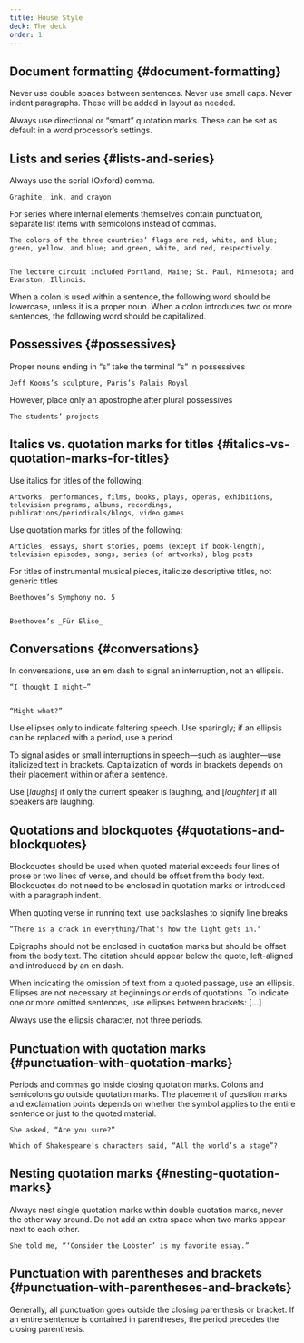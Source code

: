 ```yaml
---
title: House Style
deck: The deck
order: 1
---
```



## Document formatting {#document-formatting}

Never use double spaces between sentences. Never use small caps. Never indent paragraphs. These will be added in layout as needed.

Always use directional or “smart” quotation marks. These can be set as default in a word processor’s settings.


## Lists and series {#lists-and-series}

Always use the serial (Oxford) comma.


    Graphite, ink, and crayon

For series where internal elements themselves contain punctuation, separate list items with semicolons instead of commas.


    The colors of the three countries’ flags are red, white, and blue; green, yellow, and blue; and green, white, and red, respectively.


    The lecture circuit included Portland, Maine; St. Paul, Minnesota; and Evanston, Illinois.

When a colon is used within a sentence, the following word should be lowercase, unless it is a proper noun. When a colon introduces two or more sentences, the following word should be capitalized.


## Possessives {#possessives}

Proper nouns ending in “s” take the terminal “s” in possessives


    Jeff Koons’s sculpture, Paris’s Palais Royal

However, place only an apostrophe after plural possessives


    The students’ projects


## Italics vs. quotation marks for titles {#italics-vs-quotation-marks-for-titles}

Use italics for titles of the following:


    Artworks, performances, films, books, plays, operas, exhibitions, television programs, albums, recordings, publications/periodicals/blogs, video games

Use quotation marks for titles of the following:


    Articles, essays, short stories, poems (except if book-length), television episodes, songs, series (of artworks), blog posts

For titles of instrumental musical pieces, italicize descriptive titles, not generic titles


    Beethoven’s Symphony no. 5


    Beethoven’s _Für Elise_


## Conversations {#conversations}

In conversations, use an em dash to signal an interruption, not an ellipsis.


    “I thought I might—”


    “Might what?”

Use ellipses only to indicate faltering speech. Use sparingly; if an ellipsis can be replaced with a period, use a period.

To signal asides or small interruptions in speech—such as laughter—use italicized text in brackets. Capitalization of words in brackets depends on their placement within or after a sentence.

Use [_laughs_] if only the current speaker is laughing, and [_laughter_] if all speakers are laughing.


## Quotations and blockquotes {#quotations-and-blockquotes}

Blockquotes should be used when quoted material exceeds four lines of prose or two lines of verse, and should be offset from the body text. Blockquotes do not need to be enclosed in quotation marks or introduced with a paragraph indent.

When quoting verse in running text, use backslashes to signify line breaks

	“There is a crack in everything/That's how the light gets in."

Epigraphs should not be enclosed in quotation marks but should be offset from the body text. The citation should appear below the quote, left-aligned and introduced by an en dash.

When indicating the omission of text from a quoted passage, use an ellipsis. Ellipses are not necessary at beginnings or ends of quotations. To indicate one or more omitted sentences, use ellipses between brackets: […]

Always use the ellipsis character, not three periods.


## Punctuation with quotation marks {#punctuation-with-quotation-marks}

Periods and commas go inside closing quotation marks. Colons and semicolons go outside quotation marks. The placement of question marks and exclamation points depends on whether the symbol applies to the entire sentence or just to the quoted material.

	She asked, “Are you sure?”

	Which of Shakespeare’s characters said, “All the world’s a stage”?


## Nesting quotation marks {#nesting-quotation-marks}

Always nest single quotation marks within double quotation marks, never the other way around. Do not add an extra space when two marks appear next to each other.


    She told me, “‘Consider the Lobster’ is my favorite essay.”


## Punctuation with parentheses and brackets {#punctuation-with-parentheses-and-brackets}

Generally, all punctuation goes outside the closing parenthesis or bracket. If an entire sentence is contained in parentheses, the period precedes the closing parenthesis.
